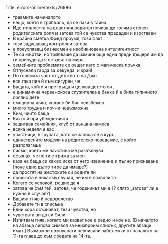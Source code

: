 Title: errors-online/texts/26986

* травмите наминалото
* нещо, което е трябвало, да се пази в тайна
* Идентичността на властния родител почива до голяма степен родителската роля и затова той се чувства предаден и изоставен
* В крайна сметка Фред проумя, този факт
* този задушаващ контролни затова
* е преуспяващ бизнесмен е необикновена интелигентност
* Те са мъртви, но трябваше да измине още една преди дъщеря им да ги принуди да я оставят на мира.
* семейните проблемите се решат като с магическа пръчка
* Отпуснали гарда за секунда, и край!
* По голямата част от детството на Джо
* все така пие й съм сигурен, че
* Бащата, който я прегръща и целува детето си,
* е динамична червенокоса служителка в банка й е била типичното лоялно дете
* емоционалният, колапс би бил неизбежен
* много трудна и почни невъзможна
* Ким, чиито баща
* Както й при убежденията
* защитава семейния, клуб от външна намеса
* всяка неделя е вас
* участници, в групата, като се записа се в курс
* единствените модели на родителско поведение, с който разполагаше
* писмо, което ме наистина ме развълнува
* осъзнах, че не ти е грижа за мен
* каза на баща си какво иска от него извинение и пълно признаване [поне едно дълго тире да имаше?]
* да простят на жестоките си родите ли
* прошката в никакъв случай, не им е позволила
* Когато се успокой, реших да я
* затова че съм гей, затова, че годеникът ми е [? слято „затова“ ли е нужно в случая?]
* Вашият гняв й недоволство
* Добавете ти в списъка
* Едни хора осъзнават, тези чувства, но
* чувствата ви да си били
* Изпитвам гняв, когато ми казват кое е редно и кое не. [В началото на абзаца липсва символ за неизброим списък, другите абзаци имат.]
Възможни пропуснати невписани забележки от началото на 11-та глава до към средата на 14-та.
